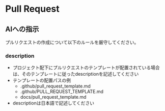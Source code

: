 # Pull Request

## AIへの指示
プルリクエストの作成について以下のルールを厳守してください。

### description
- プロジェクト配下にプルリクエストのテンプレートが配置されている場合は、そのテンプレートに従ったdescriptionを記述してください
- テンプレートの配置パスの例
  - .github/pull_request_template.md
  - .github/PULL_REQUEST_TEMPLATE.md
  - docs/pull_request_template.md
- descriptionは日本語で記述してください
